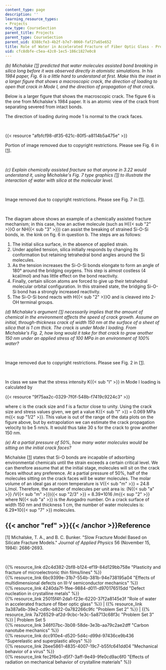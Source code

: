 ```yaml
---
content_type: page
description: ''
learning_resource_types:
- Projects
ocw_type: CourseSection
parent_title: Projects
parent_type: CourseSection
parent_uid: 8388cfe3-4b2f-b7e7-0060-faf27a65e652
title: Role of Water in Accelerated Fracture of Fiber Optic Glass - Problem Set 5
uid: cfc8dbfe-c5ea-42c0-1ec5-186c1827e0c8
---
```


_(b) Michalske \[[1](#ref)\] predicted that water molecules assisted bond breaking in silica long before it was observed directly in atomistic simulations. In his 1984 paper, Fig. 6 is a little hard to understand at first. Make this the inset in a larger figure that shows a macroscopic crack, the direction of loading to open that crack in Mode I, and the direction of propagation of that crack._

Below is a larger figure that shows the macroscopic crack. The figure 6 is the one from Michalske's 1984 paper. It is an atomic view of the crack front separating severed from intact bonds.

The direction of loading during mode 1 is normal to the crack faces.

  
 

{{< resource "afbfcf98-df35-621c-80f5-a8114b5a475e" >}}

Portion of image removed due to copyright restrictions. Please see Fig. 6 in \[[1](#ref)\].

  
 

_(c) Explain chemically assisted fracture so that anyone in 3.22 would understand it, using Michalske's Fig. 7 type graphics \[[1](#ref)\] to illustrate the interaction of water with silica at the molecular level._

  
 

Image removed due to copyright restrictions. Please see Fig. 7 in \[[1](#ref)\].

  
 

The diagram above shows an example of a chemically assisted fracture mechanism; in this case, how an active molecule (such as H{{< sub "2" >}}O or NH{{< sub "3" >}}) can assist the breaking of strained Si-O-Si bonds, ie. the kink on fig. 6 in question b. The steps are as follows:

1.  The initial silica surface, in the absence of applied strain.
2.  Under applied tension, silica initially responds by changing its conformation but retaining tetrahedral bond angles around the Si molecules.
3.  As the tension increases the Si-O-Si bonds elongate to form an angle of 180° around the bridging oxygens. This step is almost costless (4 kcal/mol) and has little effect on the bond reactivity.
4.  Finally, certain silicon atoms are forced to give up their tetrahedral molecular orbital configuration. In this strained state, the bridging Si-O-Si bond has a strongly increased reactivity.
5.  The Si-O-Si bond reacts with H{{< sub "2" >}}O and is cleaved into 2-OH terminal groups.

_(d) Michalske's argument \[[1](#ref)\] necessarily implies that the amount of chemical in the environment affects the speed of crack growth. Assume an initial, through-thickness crack of width 150 nm at the surface of a sheet of silica that is 1 cm thick. The crack is under Mode I loading. From Michalske's Fig. 2, how long would it take for that crack to grow another 150 nm under an applied stress of 100 MPa in an environment of 100% water?_

  
 

Image removed due to copyright restrictions. Please see Fig. 2 in \[[1](#ref)\].

  
 

In class we saw that the stress intensity K{{< sub "I" >}} in Mode I loading is calculated by

{{< resource "9f75aa2c-0329-7f0f-548b-f7419c9224c3" >}}

where c is the crack size and f is a factor close to unity. Using the crack size and stress values given, we get a value K{{< sub "I" >}} = 0.069 MPa m{{< sup "1/2" >}}. This value is out of the range of the data plots on the figure above, but by extrapolation we can estimate the crack propagation velocity to be 5 nm/s. It would thus take 30 s for the crack to grow another 150 nm.

_(e) At a partial pressure of 50%, how many water molecules would be sitting on the initial crack faces?_

Michalske \[[1](#ref)\] states that Si-O bonds are incapable of adsorbing environmental chemicals until the strain exceeds a certain critical level. We can therefore assume that at the initial stage, molecules will sit on the crack faces without any preference. At a partial pressure of 50%, half of the molecules sitting on the crack faces will be water molecules. The molar volume of an ideal gas at room temperature is V{{< sub "m" >}} = 24.8 L/mol. Therefore, the number of molecules per unit area is: (N{{< sub "a" >}} /V{{< sub "m" >}}){{< sup "2/3" >}} = 8.39\*1016 /m{{< sup "2" >}} where N{{< sub "a" >}} is the Avogadro number. On a crack surface of width 150 nm and thickness 1 cm, the number of water molecules is: 6.29\*10{{< sup "7" >}} molecules.

{{< anchor "ref" >}}{{< /anchor >}}Reference
--------------------------------------------

\[1\] Michalske, T. A., and B. C. Bunker. "Slow Fracture Model Based on Silicate Fracture Models." _Journal of Applied Physics_ 56 (November 15, 1984): 2686-2693.

  
  
 

{{% resource_link d2c4d382-2bf8-b124-ef19-84d129bb758e "Plasticity and fracture of microelectronic thin films/lines" %}}  
{{% resource_link 6bc9399e-31b7-554b-381b-94e738195a04 "Effects of multidimensional defects on III-V semiconductor mechanics" %}}  
{{% resource_link 4240da7f-1fee-9884-d011-d970176515dd "Defect nucleation in crystalline metals" %}}  
{{% resource_link 25015f4f-2da1-f23e-6220-37f2a8145e3f "Role of water in accelerated fracture of fiber optic glass" %}} | {{% resource_link 3a387a6b-39e2-cd9c-b822-0a782266c9fc "Problem Set 2" %}} | {{% resource_link 7a726529-af2d-9cbc-1e3c-5a8713c68f3c "Problem Set 3" %}} | Problem Set 5  
{{% resource_link 346f07bc-3b08-58de-3e3b-aa79c2ae2dff "Carbon nanotube mechanics" %}}  
{{% resource_link dcc910e4-d520-5d4c-d99d-97436ce9b436 "Superelastic and superplastic alloys" %}}  
{{% resource_link 2bee5861-4835-4007-19c7-b55fc641dd04 "Mechanical behavior of a virus" %}}  
{{% resource_link fec2f6e3-d5f7-3aff-9e49-9fe0cd9ac6f0 "Effects of radiation on mechanical behavior of crystalline materials" %}}